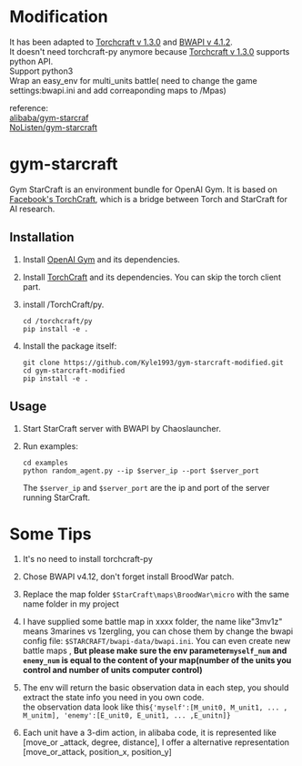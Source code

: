 # Modification
It has been adapted to [Torchcraft v 1.3.0](https://github.com/TorchCraft/TorchCraft/releases) and [BWAPI v 4.1.2](https://github.com/bwapi/bwapi/releases).   
It doesn't need torchcraft-py anymore because [Torchcraft v 1.3.0](https://github.com/TorchCraft/TorchCraft/releases) supports python API.   
Support python3  
Wrap an easy_env for multi_units battle( need to change the game settings:bwapi.ini and add correaponding maps to /Mpas)  

reference:  
[alibaba/gym-starcraf](https://github.com/alibaba/gym-starcraft)  
[NoListen/gym-starcraft](https://github.com/NoListen/gym-starcraft)

# gym-starcraft
Gym StarCraft is an environment bundle for OpenAI Gym. It is based on [Facebook's TorchCraft](https://github.com/TorchCraft/TorchCraft), which is a bridge between Torch and StarCraft for AI research.

## Installation

1. Install [OpenAI Gym](https://github.com/openai/gym) and its dependencies.

2. Install [TorchCraft](https://github.com/TorchCraft/TorchCraft) and its dependencies. You can skip the torch client part. 

3. install /TorchCraft/py.
    ```
    cd /torchcraft/py
    pip install -e .
    ```

4. Install the package itself:
    ```
    git clone https://github.com/Kyle1993/gym-starcraft-modified.git
    cd gym-starcraft-modified
    pip install -e .
    ```

## Usage
1. Start StarCraft server with BWAPI by Chaoslauncher.

2. Run examples:

    ```
    cd examples
    python random_agent.py --ip $server_ip --port $server_port 
    ```
    
    The `$server_ip` and `$server_port` are the ip and port of the server running StarCraft.   
    
# Some Tips  
1. It's no need to install torchcraft-py  

2. Chose BWAPI v4.12, don't forget install BroodWar patch.   

3. Replace the map folder `$StarCraft\maps\BroodWar\micro` with the same name folder in my project  

4. I have supplied some battle map in xxxx folder, the name like"3mv1z" means 3marines vs 1zergling, you can chose them by change the bwapi config file: `$STARCRAFT/bwapi-data/bwapi.ini`. You can even create new battle maps , __But please make sure the env parameter`myself_num` and `enemy_num` is equal to the content of your map(number of the units you control and number of units computer control)__

5. The env will return the basic observation data in each step, you should extract the state info you need in you own code.  
the observation data look like this`{'myself':[M_unit0, M_unit1, ... , M_unitm], 'enemy':[E_unit0, E_unit1, ... ,E_unitn]}`  

6. Each unit have a 3-dim action, in alibaba code, it is represented like [move_or _attack, degree, distance], I offer a alternative representation [move_or_attack, position_x, position_y]
